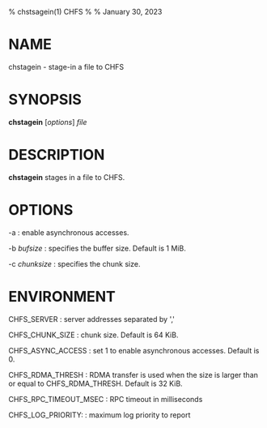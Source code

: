 % chstsagein(1) CHFS
%
% January 30, 2023

# NAME
chstagein - stage-in a file to CHFS

# SYNOPSIS
**chstagein** [_options_] _file_

# DESCRIPTION
**chstagein** stages in a file to CHFS.

# OPTIONS
-a
: enable asynchronous accesses.

-b _bufsize_
: specifies the buffer size.  Default is 1 MiB.

-c _chunksize_
: specifies the chunk size.

# ENVIRONMENT
CHFS_SERVER
: server addresses separated by ','

CHFS_CHUNK_SIZE
: chunk size.  Default is 64 KiB.

CHFS_ASYNC_ACCESS
: set 1 to enable asynchronous accesses.  Default is 0.

CHFS_RDMA_THRESH
: RDMA transfer is used when the size is larger than or equal to CHFS_RDMA_THRESH.  Default is 32 KiB.

CHFS_RPC_TIMEOUT_MSEC
: RPC timeout in milliseconds

CHFS_LOG_PRIORITY:
: maximum log priority to report
